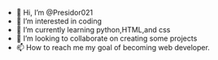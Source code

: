 - 👋 Hi, I’m @Presidor021
- 👀 I’m interested in coding
- 🌱 I’m currently learning python,HTML,and css
- 💞️ I’m looking to collaborate on creating some projects
- 📫 How to reach me my goal of becoming web developer.

<!---
Presidor021/Presidor021 is a ✨ special ✨ repository because its `README.md` (this file) appears on your GitHub profile.
You can click the Preview link to take a look at your changes.
--->

